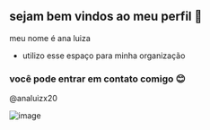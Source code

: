 ## sejam bem vindos ao meu perfil 💙

meu nome é ana luiza 

- utilizo esse espaço para minha organização

### você pode entrar em contato comigo 😊

@analuizx20

![image](https://github.com/user-attachments/assets/e202fdc5-1461-47bf-aa21-43cf8ec8de76)
